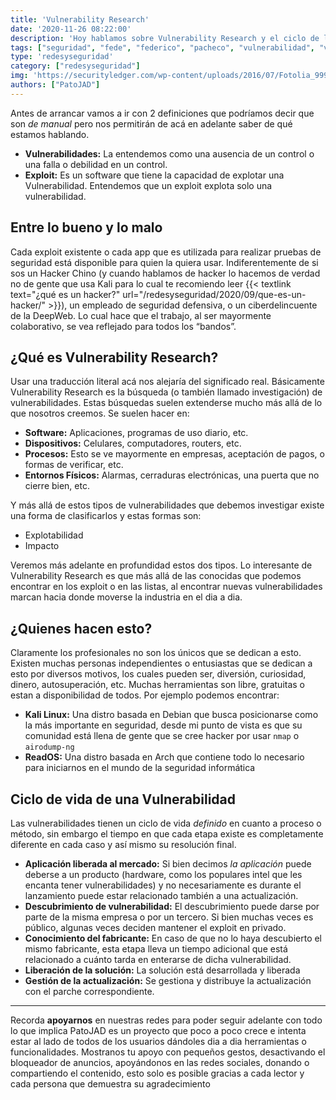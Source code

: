 ```yaml
---
title: 'Vulnerability Research'
date: '2020-11-26 08:22:00'
description: 'Hoy hablamos sobre Vulnerability Research y el ciclo de las vulnerabilidad'
tags: ["seguridad", "fede", "federico", "pacheco", "vulnerabilidad", "vulnerability", "research", "exploit", "informatica", "error"]
type: 'redesyseguridad'
category: ["redesyseguridad"]
img: 'https://securityledger.com/wp-content/uploads/2016/07/Fotolia_99956429_S.jpg'
authors: ["PatoJAD"]
---
```




Antes de arrancar vamos a ir con 2 definiciones que podríamos decir que son *de manual* pero nos permitirán de acá en adelante saber de qué estamos hablando.



* **Vulnerabilidades:** La entendemos como una ausencia de un control o una falla o debilidad en un control.
* **Exploit:** Es un software que tiene la capacidad de explotar una Vulnerabilidad. Entendemos que un exploit explota solo una vulnerabilidad.




## Entre lo bueno y lo malo



Cada exploit existente o cada app que es utilizada para realizar pruebas de seguridad está disponible para quien la quiera usar. Indiferentemente de si sos un Hacker Chino (y cuando hablamos de hacker  lo hacemos de verdad no de gente que usa Kali para lo cual te recomiendo leer {{< textlink text="¿qué es un hacker?" url="/redesyseguridad/2020/09/que-es-un-hacker/" >}}), un empleado de seguridad defensiva, o un ciberdelincuente de la DeepWeb. Lo cual hace que el trabajo, al ser mayormente colaborativo, se vea reflejado para todos los “bandos”.




## ¿Qué es Vulnerability Research?



Usar una traducción literal acá nos alejaría del significado real. Básicamente Vulnerability Research es la búsqueda (o también llamado investigación) de vulnerabilidades. Estas búsquedas suelen extenderse mucho más allá de lo que nosotros creemos. Se suelen hacer en:



* **Software:** Aplicaciones, programas de uso diario, etc.
* **Dispositivos:** Celulares, computadores, routers, etc.
* **Procesos:** Esto se ve mayormente en empresas, aceptación de pagos, o formas de verificar, etc.
* **Entornos Físicos:** Alarmas, cerraduras electrónicas, una puerta que no cierre bien, etc.



Y más allá de estos tipos de vulnerabilidades que debemos investigar existe una forma de clasificarlos y estas formas son:



* Explotabilidad
* Impacto



Veremos más adelante en profundidad estos dos tipos. Lo interesante de Vulnerability Research es que más allá de las conocidas que podemos encontrar en los exploit o en las listas, al encontrar nuevas vulnerabilidades marcan hacia donde moverse la industria en el dia a dia.




## ¿Quienes hacen esto?



Claramente los profesionales no son los únicos que se dedican a esto. Existen muchas personas independientes o entusiastas que se dedican a esto por diversos motivos, los cuales pueden ser, diversión, curiosidad, dinero, autosuperación, etc. Muchas herramientas son libre, gratuitas o estan a disponibilidad de todos. Por ejemplo podemos encontrar:



* **Kali Linux:** Una distro basada en Debian que busca posicionarse como la más importante en seguridad, desde mi punto de vista es que su comunidad está llena de gente que se cree hacker por usar `nmap` o `airodump-ng`
* **ReadOS:** Una distro basada en Arch que contiene todo lo necesario para iniciarnos en el mundo de la seguridad informática






## Ciclo de vida de una Vulnerabilidad



Las vulnerabilidades tienen un ciclo de vida *definido* en cuanto a proceso o método, sin embargo el tiempo en que cada etapa existe es completamente diferente en cada caso y así mismo su resolución final.



* **Aplicación liberada al mercado:** Si bien decimos *la aplicación* puede deberse a un producto (hardware, como los populares intel que les encanta tener vulnerabilidades) y no necesariamente es durante el lanzamiento puede estar relacionado también a una actualización.
* **Descubrimiento de vulnerabilidad:** El descubrimiento puede darse por parte de la misma empresa o por un tercero. Si bien muchas veces es público, algunas veces deciden mantener el exploit en privado.
* **Conocimiento del fabricante:** En caso de que no lo haya descubierto el mismo fabricante, esta etapa lleva un tiempo adicional que está relacionado a cuánto tarda en enterarse de dicha vulnerabilidad.
* **Liberación de la solución:** La solución está desarrollada y liberada
* **Gestión de la actualización:** Se gestiona y distribuye la actualización con el parche correspondiente.



---



Recorda **apoyarnos** en nuestras redes para poder seguir adelante con todo lo que implica PatoJAD es un proyecto que poco a poco crece e intenta estar al lado de todos de los usuarios dándoles dia a dia herramientas o funcionalidades. Mostranos tu apoyo con pequeños gestos, desactivando el bloqueador de anuncios, apoyándonos en las redes sociales, donando o compartiendo el contenido, esto solo es posible gracias a cada lector y cada persona que demuestra su agradecimiento
